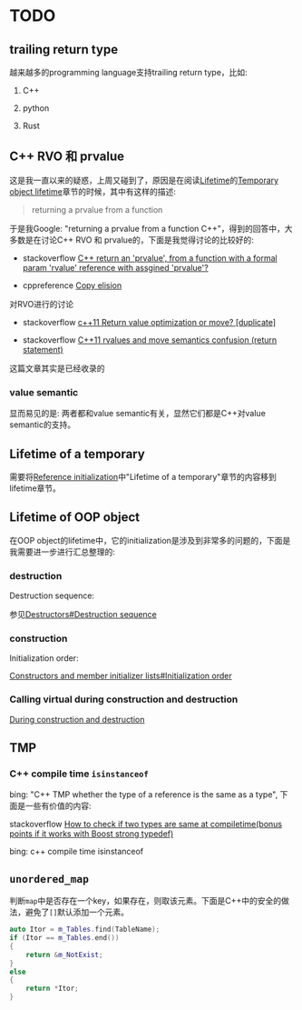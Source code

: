 # TODO

## trailing return type

越来越多的programming language支持trailing return type，比如:

1) C++

2) python

3) Rust



## C++ RVO 和 prvalue

这是我一直以来的疑惑，上周又碰到了，原因是在阅读[Lifetime](https://en.cppreference.com/w/cpp/language/lifetime)的[Temporary object lifetime](https://en.cppreference.com/w/cpp/language/lifetime)章节的时候，其中有这样的描述:

> returning a prvalue from a function



于是我Google: "returning a prvalue from a function C++"，得到的回答中，大多数是在讨论C++ RVO 和 prvalue的，下面是我觉得讨论的比较好的:

- stackoverflow [C++ return an 'prvalue', from a function with a formal param 'rvalue' reference with assgined 'prvalue'?](https://stackoverflow.com/questions/27115814/c-return-an-prvalue-from-a-function-with-a-formal-param-rvalue-reference)

- cppreference [Copy elision](https://en.cppreference.com/w/cpp/language/copy_elision)

对RVO进行的讨论

- stackoverflow [c++11 Return value optimization or move? [duplicate]](https://stackoverflow.com/questions/17473753/c11-return-value-optimization-or-move)

- stackoverflow [C++11 rvalues and move semantics confusion (return statement)](https://stackoverflow.com/questions/4986673/c11-rvalues-and-move-semantics-confusion-return-statement)

这篇文章其实是已经收录的

### value semantic

显而易见的是: 两者都和value semantic有关，显然它们都是C++对value semantic的支持。

## Lifetime of a temporary

需要将[Reference initialization](https://en.cppreference.com/w/cpp/language/reference_initialization)中"Lifetime of a temporary"章节的内容移到lifetime章节。



## Lifetime of OOP object

在OOP object的lifetime中，它的initialization是涉及到非常多的问题的，下面是我需要进一步进行汇总整理的:

### destruction

Destruction sequence:

参见[Destructors#Destruction sequence](https://en.cppreference.com/w/cpp/language/destructor)

### construction

Initialization order:

[Constructors and member initializer lists#Initialization order](https://en.cppreference.com/w/cpp/language/constructor#Initialization_order)



### Calling virtual during construction and destruction

[During construction and destruction](https://en.cppreference.com/w/cpp/language/virtual#During_construction_and_destruction)



## TMP

### C++ compile time `isinstanceof`

bing: "C++ TMP whether the type of a reference is the same as a type", 下面是一些有价值的内容: 

stackoverflow [How to check if two types are same at compiletime(bonus points if it works with Boost strong typedef)](https://stackoverflow.com/questions/13071340/how-to-check-if-two-types-are-same-at-compiletimebonus-points-if-it-works-with)

bing: c++ compile time isinstanceof



## `unordered_map`

判断`map`中是否存在一个key，如果存在，则取该元素。下面是C++中的安全的做法，避免了`[]`默认添加一个元素。

```C++
auto Itor = m_Tables.find(TableName);
if (Itor == m_Tables.end())
{
    return &m_NotExist;
}
else
{
    return *Itor;
}
```

